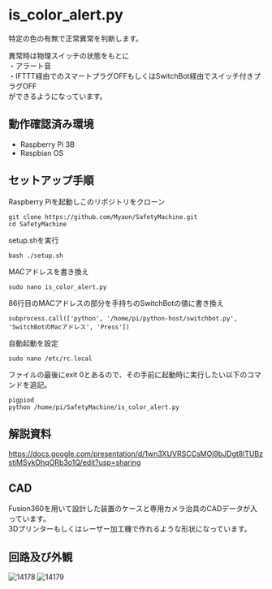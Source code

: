 # is_color_alert.py
特定の色の有無で正常異常を判断します。

異常時は物理スイッチの状態をもとに  
・アラート音  
・IFTTT経由でのスマートプラグOFFもしくはSwitchBot経由でスイッチ付きプラグOFF  
ができるようになっています。

## 動作確認済み環境
- Raspberry Pi 3B
- Raspbian OS

## セットアップ手順
Raspberry Piを起動しこのリポジトリをクローン
```
git clone https://github.com/Myaon/SafetyMachine.git
cd SafetyMachine
```
setup.shを実行
```
bash ./setup.sh
```
MACアドレスを書き換え
```
sudo nano is_color_alert.py
```
86行目のMACアドレスの部分を手持ちのSwitchBotの値に書き換え
```
subprocess.call(['python', '/home/pi/python-host/switchbot.py', 'SwitchBotのMacアドレス', 'Press'])
```

自動起動を設定
```
sudo nano /etc/rc.local
```
ファイルの最後にexit 0とあるので、その手前に起動時に実行したい以下のコマンドを追記。
```
pigpiod
python /home/pi/SafetyMachine/is_color_alert.py
```

## 解説資料
https://docs.google.com/presentation/d/1wn3XUVRSCCsMOj9bJDgt8lTUBzstiMSykOhqORb3o1Q/edit?usp=sharing

## CAD
Fusion360を用いて設計した装置のケースと専用カメラ治具のCADデータが入っています。  
3Dプリンターもしくはレーザー加工機で作れるような形状になっています。

## 回路及び外観
![14178](https://user-images.githubusercontent.com/41198895/116036929-5bcce700-a6a2-11eb-942a-9b1b4a453b2f.jpg)
![14179](https://user-images.githubusercontent.com/41198895/116036965-6a1b0300-a6a2-11eb-81db-51e4d3d14671.jpg)

